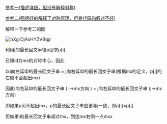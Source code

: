 [参考一(描述详细，但没有解释对称)](https://www.jianshu.com/p/116aa58b7d81)

[参考二(图很好的解释了对称原理，但是代码和叙述不好)](https://segmentfault.com/a/1190000008484167?utm_source=tag-newest)

解释一下参考二的图

![hXgrDjAsHYZVBqp](https://i.loli.net/2019/10/31/hXgrDjAsHYZVBqp.png)

利用j的最长回文半径p\[j]求p\[i]:

已知id为mx的对称中心，因此

以i向左延申的最长回文子串 = j向右延申的最长回文子串(根据mx的定义，p\[j]的右侧不会超出mx)

因此i向右延申的最长回文子串 ( i->mx方向 )  = j向右延申的最长回文子串 (j->mx方向)

即如果p\[i]不超出mx，p的最长回文子串应该与j一致，即p\[i]=p\[j]

但如果i的最长回文子串超过mx，到达mx右侧一点mxx
